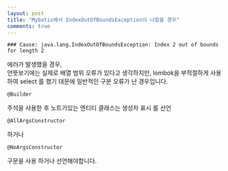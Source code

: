 ```yaml
---
layout: post
title: "Mybatis에서 IndexOutOfBoundsException이 나왔을 경우"
comments: true
---
```


```
### Cause: java.lang.IndexOutOfBoundsException: Index 2 out of bounds for length 2
```
에러가 발생했을 경우,  
언뜻보기에는 실제로 배열 범위 오류가 있다고 생각하지만,
lombok을 부적절하게 사용하여 select 를 했기 대문에 일반적인 구분 오류가 난 경우입니다.

```
@Builder
```
주석을 사용한 후 노트가있는 엔티티 클래스는 생성자 표시 를 선언

```
@AllArgsConstructor
```
하거나

```
@NoArgsConstructor
```
구문을 사용 하거나 선언해야합니다.

